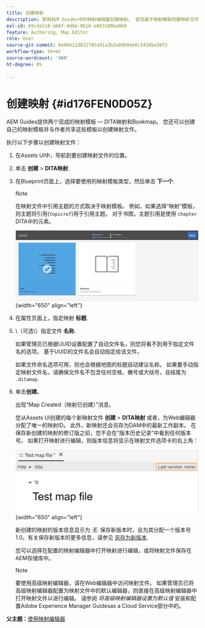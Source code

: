 ```yaml
---
title: 创建映射
description: 使用AEM Guides中的映射编辑器创建映射。 查找基于映射模板创建映射文件的步骤。
exl-id: b9cda118-ab6f-4d6b-9616-a083180ba069
feature: Authoring, Map Editor
role: User
source-git-commit: be06612d832785a91a3b2a89b84e0c2438ba30f2
workflow-type: tm+mt
source-wordcount: '469'
ht-degree: 0%

---
```


# 创建映射 {#id176FEN0D05Z}

AEM Guides提供两个现成的映射模板 — DITA映射和Bookmap。 您还可以创建自己的映射模板并与作者共享这些模板以创建映射文件。

执行以下步骤以创建映射文件：

1. 在Assets UI中，导航到要创建映射文件的位置。

1. 单击 **创建** \> **DITA映射**.

1. 在Blueprint页面上，选择要使用的映射模板类型，然后单击 **下一个**.

   >[!NOTE]
   >
   > 在映射文件中引用主题的方式取决于映射模板。 例如，如果选择“映射”模板，则主题将引用\(`topicref`\)用于引用主题。 对于书图，主题引用是使用 `chapter` DITA中的元素。

   ![](images/map-template.png){width="650" align="left"}

1. 在属性页面上，指定映射 **标题**.

1. \（可选\）指定文件 **名称**.

   如果管理员已根据UUID设置配置了自动文件名，则您将看不到用于指定文件名的选项。 基于UUID的文件名会自动指定给该文件。

   如果文件命名选项可用，则也会根据地图的标题自动建议名称。 如果要手动指定映射文件名，请确保文件名不包含任何空格、撇号或大括号，且结尾为 `.ditamap`.

1. 单击&#x200B;**创建**。

   出现“Map Created（映射已创建）”消息。

   您从Assets UI创建的每个新映射文件 **创建** \> **DITA映射** 或者，为Web编辑器分配了唯一的映射ID。 此外，新映射还会另存为DAM中的最新工作副本。 在保存新创建的映射的修订版之前，您不会在“版本历史记录”中看到任何版本号。 如果打开映射进行编辑，则版本信息将显示在映射文件选项卡的右上角：

   ![](images/first-version-map-none.png){width="650" align="left"}

   新创建的映射的版本信息显示为 *无*. 保存新版本时，会为其分配一个版本号1.0。有关保存新版本的更多信息，请参见 [另存为新版本](web-editor-features.md#save-as-new-version-id209ME400GXA).

   您可以选择在配置的映射编辑器中打开映射进行编辑，或将映射文件保存在AEM存储库中。

   >[!NOTE]
   >
   > 要使用高级映射编辑器，请在Web编辑器中访问映射文件。 如果管理员已将高级映射编辑器配置为映射文件中的默认编辑器，则直接在高级映射编辑器中打开映射文件以进行编辑。 请参阅 *将高级映射编辑器设置为默认值* 安装和配置Adobe Experience Manager Guidesas a Cloud Service部分中的。


**父主题：**[&#x200B;使用映射编辑器](map-editor.md)

